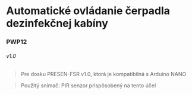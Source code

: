 # Automatické ovládanie čerpadla dezinfekčnej kabíny
### PWP12
###### v1.0
> Pre dosku PRESEN-FSR v1.0, ktorá je kompatibilná s Arduino NANO

> Použitý snímač: PIR senzor prispôsobený na tento účel
